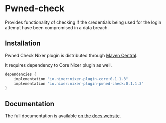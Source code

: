 # Pwned-check

Provides functionality of checking if the credentials being used for the login attempt have been compromised in a data breach.

## Installation

Pwned Check Nixer plugin is distributed through [Maven Central](https://mvnrepository.com/artifact/io.nixer).

It requires dependency to Core Nixer plugin as well.

```groovy
dependencies {
    implementation "io.nixer:nixer-plugin-core:0.1.1.3"
    implementation "io.nixer:nixer-plugin-pwned-check:0.1.1.3"
}
```

## Documentation

The full documentation is available [on the docs website](https://nixer-io.github.io/).
